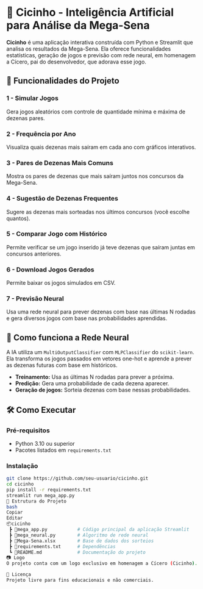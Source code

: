 # 🎯 Cicinho - Inteligência Artificial para Análise da Mega-Sena

**Cicinho** é uma aplicação interativa construída com Python e Streamlit que analisa os resultados da Mega-Sena. Ela oferece funcionalidades estatísticas, geração de jogos e previsão com rede neural, em homenagem a Cícero, pai do desenvolvedor, que adorava esse jogo.

## 🧠 Funcionalidades do Projeto

### 1 - Simular Jogos
Gera jogos aleatórios com controle de quantidade mínima e máxima de dezenas pares.

### 2 - Frequência por Ano
Visualiza quais dezenas mais saíram em cada ano com gráficos interativos.

### 3 - Pares de Dezenas Mais Comuns
Mostra os pares de dezenas que mais saíram juntos nos concursos da Mega-Sena.

### 4 - Sugestão de Dezenas Frequentes
Sugere as dezenas mais sorteadas nos últimos concursos (você escolhe quantos).

### 5 - Comparar Jogo com Histórico
Permite verificar se um jogo inserido já teve dezenas que saíram juntas em concursos anteriores.

### 6 - Download Jogos Gerados
Permite baixar os jogos simulados em CSV.

### 7 - Previsão Neural
Usa uma rede neural para prever dezenas com base nas últimas N rodadas e gera diversos jogos com base nas probabilidades aprendidas.

## 🧠 Como funciona a Rede Neural

A IA utiliza um `MultiOutputClassifier` com `MLPClassifier` do `scikit-learn`. Ela transforma os jogos passados em vetores one-hot e aprende a prever as dezenas futuras com base em históricos.

- **Treinamento:** Usa as últimas N rodadas para prever a próxima.
- **Predição:** Gera uma probabilidade de cada dezena aparecer.
- **Geração de jogos:** Sorteia dezenas com base nessas probabilidades.

## 🛠️ Como Executar

### Pré-requisitos

- Python 3.10 ou superior
- Pacotes listados em `requirements.txt`

### Instalação

```bash
git clone https://github.com/seu-usuario/cicinho.git
cd cicinho
pip install -r requirements.txt
streamlit run mega_app.py
📁 Estrutura do Projeto
bash
Copiar
Editar
📦cicinho
 ┣ 📄mega_app.py           # Código principal da aplicação Streamlit
 ┣ 📄mega_neural.py        # Algoritmo de rede neural
 ┣ 📄Mega-Sena.xlsx        # Base de dados dos sorteios
 ┣ 📄requirements.txt      # Dependências
 ┗ 📄README.md             # Documentação do projeto
📷 Logo
O projeto conta com um logo exclusivo em homenagem a Cícero (Cicinho).

📃 Licença
Projeto livre para fins educacionais e não comerciais.

